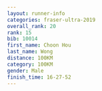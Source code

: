 ```yaml
---
layout: runner-info 
categories: fraser-ultra-2019 
overall_rank: 20
rank: 15
bib: 10014
first_name: Choon Hou
last_name: Wong
distance: 100KM
category: 100KM
gender: Male
finish_time: 16-27-52
---
```

